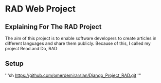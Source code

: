 # RAD Web Project

## Explaining For The RAD Project

The aim of this project is to enable software developers to create articles in different languages and share them publicly.
Because of this, I called my project Read and Do, RAD

## Setup

'''sh
https://github.com/omerdemirarslan/Django_Project_RAD.git
'''




